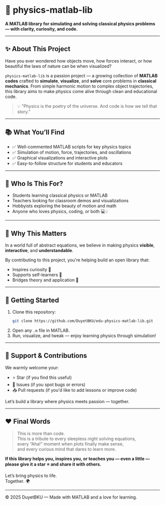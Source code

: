 # 🌌 physics-matlab-lib

**A MATLAB library for simulating and solving classical physics problems — with clarity, curiosity, and code.**

---

## ✨ About This Project

Have you ever wondered how objects move, how forces interact, or how beautiful the laws of nature can be when visualized?

`physics-matlab-lib` is a passion project — a growing collection of **MATLAB codes** crafted to **simulate**, **visualize**, and **solve** core problems in **classical mechanics**. From simple harmonic motion to complex object trajectories, this library aims to make physics come alive through clean and educational code.

> 💡 "Physics is the poetry of the universe. And code is how we tell that story."

---

## 📚 What You’ll Find

- ✅ Well-commented MATLAB scripts for key physics topics  
- ✅ Simulation of motion, force, trajectories, and oscillations  
- ✅ Graphical visualizations and interactive plots  
- ✅ Easy-to-follow structure for students and educators

---

## 🎯 Who Is This For?

- Students learning classical physics or MATLAB  
- Teachers looking for classroom demos and visualizations  
- Hobbyists exploring the beauty of motion and math  
- Anyone who loves physics, coding, or both 💻💡

---

## 🧠 Why This Matters

In a world full of abstract equations, we believe in making physics **visible**, **interactive**, and **understandable**.

By contributing to this project, you're helping build an open library that:
- Inspires curiosity 👀  
- Supports self-learners 📖  
- Bridges theory and application 🧪

---

## 🚀 Getting Started

1. Clone this repository:
   ```bash
   git clone https://github.com/DuyetBKU/edu-physics-matlab-lib.git
   ```
2. Open any `.m` file in MATLAB.
3. Run, visualize, and tweak — enjoy learning physics through simulation!

---

## 🙌 Support & Contributions

We warmly welcome your:
- ⭐ Star (if you find this useful)
- 🐛 Issues (if you spot bugs or errors)
- 📥 Pull requests (if you'd like to add lessons or improve code)

Let’s build a library where physics meets passion — together.

---

## ❤️ Final Words

> This is more than code.  
> This is a tribute to every sleepless night solving equations,  
> every “Aha!” moment when plots finally make sense,  
> and every curious mind that dares to learn more.

**If this library helps you, inspires you, or teaches you — even a little —  
please give it a star ⭐ and share it with others.**

Let’s bring physics to life.  
Together. 🌍

---

© 2025 DuyetBKU — Made with MATLAB and a love for learning.
